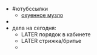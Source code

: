 - #ютубссылки
	- [охуенное музло](https://youtube.com/shorts/SC0hFuEouD4?si=ecMjWES-G16E7p--)
-
- дела на сегодня:
	- LATER порядок в кабинете
	- LATER стрижка/бритье
	-